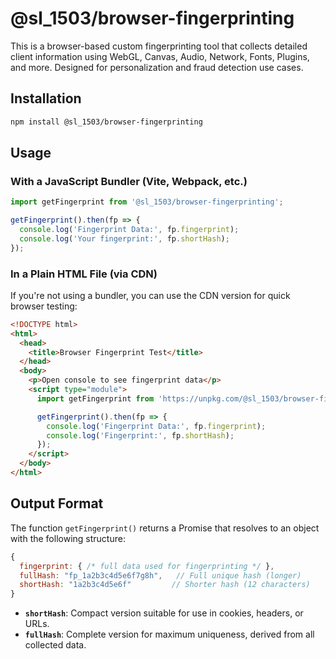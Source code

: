 # @sl_1503/browser-fingerprinting

This is a browser-based custom fingerprinting tool that collects detailed client information using WebGL, Canvas, Audio, Network, Fonts, Plugins, and more. Designed for personalization and fraud detection use cases.


##  Installation

```bash
npm install @sl_1503/browser-fingerprinting
```

## Usage

### With a JavaScript Bundler (Vite, Webpack, etc.)

```js
import getFingerprint from '@sl_1503/browser-fingerprinting';

getFingerprint().then(fp => {
  console.log('Fingerprint Data:', fp.fingerprint);
  console.log('Your fingerprint:', fp.shortHash);
});
```

### In a Plain HTML File (via CDN)

If you're not using a bundler, you can use the CDN version for quick browser testing:

```html
<!DOCTYPE html>
<html>
  <head>
    <title>Browser Fingerprint Test</title>
  </head>
  <body>
    <p>Open console to see fingerprint data</p>
    <script type="module">
      import getFingerprint from 'https://unpkg.com/@sl_1503/browser-fingerprinting/dist/index.esm.js';

      getFingerprint().then(fp => {
        console.log('Fingerprint Data:', fp.fingerprint);
        console.log('Fingerprint:', fp.shortHash);
      });
    </script>
  </body>
</html>
```

##  Output Format

The function `getFingerprint()` returns a Promise that resolves to an object with the following structure:

```js
{
  fingerprint: { /* full data used for fingerprinting */ },
  fullHash: "fp_1a2b3c4d5e6f7g8h",   // Full unique hash (longer)
  shortHash: "1a2b3c4d5e6f"         // Shorter hash (12 characters)
}
```

* **`shortHash`**: Compact version suitable for use in cookies, headers, or URLs.
* **`fullHash`**: Complete version for maximum uniqueness, derived from all collected data.

